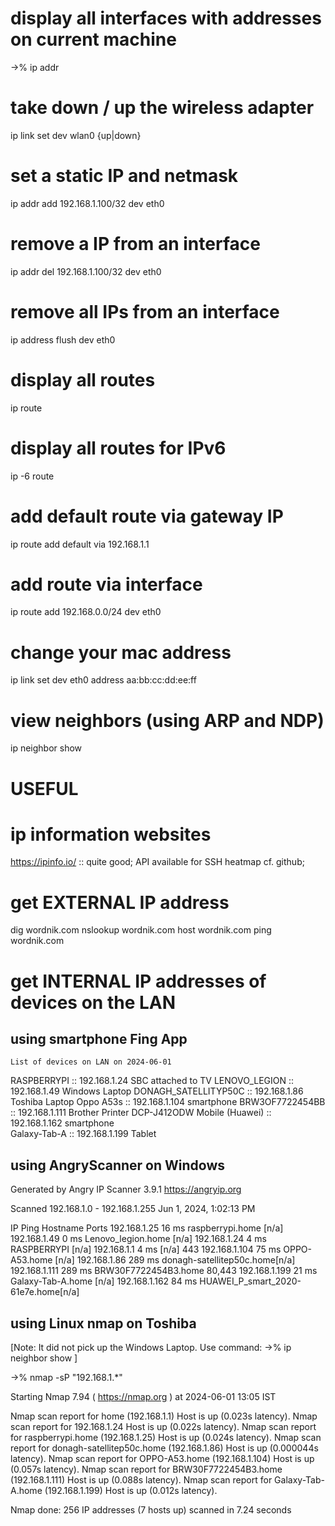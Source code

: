 # display all interfaces with addresses on current machine
->% ip addr

# take down / up the wireless adapter
ip link set dev wlan0 {up|down}

# set a static IP and netmask
ip addr add 192.168.1.100/32 dev eth0

# remove a IP from an interface
ip addr del 192.168.1.100/32 dev eth0

# remove all IPs from an interface
ip address flush dev eth0

# display all routes
ip route

# display all routes for IPv6
ip -6 route

# add default route via gateway IP
ip route add default via 192.168.1.1

# add route via interface
ip route add 192.168.0.0/24 dev eth0

# change your mac address 
ip link set dev eth0 address aa:bb:cc:dd:ee:ff

# view neighbors (using ARP and NDP) 
ip neighbor show

# USEFUL
# ip information websites
https://ipinfo.io/          :: quite good; API available for SSH heatmap cf. github;

# get EXTERNAL IP address

dig wordnik.com
nslookup wordnik.com
host wordnik.com
ping wordnik.com


# get INTERNAL IP addresses of devices on the LAN 

## using smartphone Fing App

    List of devices on LAN on 2024-06-01

RASPBERRYPI             :: 192.168.1.24  SBC attached to TV
LENOVO_LEGION           :: 192.168.1.49  Windows Laptop
DONAGH_SATELLITYP50C    :: 192.168.1.86  Toshiba Laptop
Oppo A53s               :: 192.168.1.104 smartphone 
BRW3OF7722454BB         :: 192.168.1.111 Brother Printer    DCP-J412ODW
Mobile (Huawei)         :: 192.168.1.162 smartphone  
Galaxy-Tab-A            :: 192.168.1.199 Tablet


## using AngryScanner on Windows

Generated by Angry IP Scanner 3.9.1
https://angryip.org

Scanned 192.168.1.0 - 192.168.1.255
Jun 1, 2024, 1:02:13 PM

IP              Ping            Hostname                Ports
192.168.1.25    16 ms           raspberrypi.home        [n/a]
192.168.1.49    0 ms            Lenovo_legion.home      [n/a]
192.168.1.24    4 ms            RASPBERRYPI             [n/a]
192.168.1.1     4 ms            [n/a]                   443
192.168.1.104   75 ms           OPPO-A53.home           [n/a]
192.168.1.86    289 ms          donagh-satellitep50c.home[n/a]
192.168.1.111   289 ms          BRW30F7722454B3.home    80,443
192.168.1.199   21 ms           Galaxy-Tab-A.home       [n/a]
192.168.1.162   84 ms           HUAWEI_P_smart_2020-61e7e.home[n/a]

## using Linux nmap on Toshiba

[Note: It did not pick up the Windows Laptop. Use command: ->% ip neighbor show ]

->% nmap -sP "192.168.1.*"

Starting Nmap 7.94 ( https://nmap.org ) at 2024-06-01 13:05 IST

Nmap scan report for home (192.168.1.1) Host is up (0.023s latency).
Nmap scan report for 192.168.1.24 Host is up (0.022s latency).
Nmap scan report for raspberrypi.home (192.168.1.25) Host is up (0.024s latency).
Nmap scan report for donagh-satellitep50c.home (192.168.1.86) Host is up (0.000044s latency).
Nmap scan report for OPPO-A53.home (192.168.1.104) Host is up (0.057s latency).
Nmap scan report for BRW30F7722454B3.home (192.168.1.111) Host is up (0.088s latency).
Nmap scan report for Galaxy-Tab-A.home (192.168.1.199) Host is up (0.012s latency).

Nmap done: 256 IP addresses (7 hosts up) scanned in 7.24 seconds

